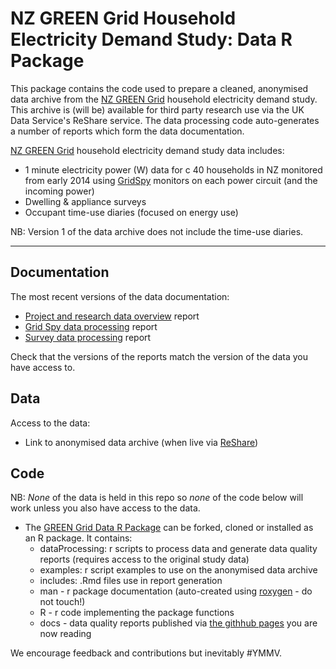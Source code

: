 # NZ GREEN Grid Household Electricity Demand Study: Data R Package

This package contains the code used to prepare a cleaned, anonymised data archive from the [NZ GREEN Grid](https://www.otago.ac.nz/centre-sustainability/research/energy/otago050285.html) household electricity demand study. This archive is (will be) available for third party research use via the UK Data Service's ReShare service. The data processing code auto-generates a number of reports which form the data documentation.

[NZ GREEN Grid](https://www.otago.ac.nz/centre-sustainability/research/energy/otago050285.html) household electricity demand study data includes:

 * 1 minute electricity power (W) data for c 40 households in NZ monitored from early 2014 using [GridSpy](https://gridspy.com/) monitors on each power circuit (and the incoming power)
 * Dwelling & appliance surveys
 * Occupant time-use diaries (focused on energy use)

NB: Version 1 of the data archive does not include the time-use diaries.

----

## Documentation

The most recent versions of the data documentation:

 * [Project and research data overview](overviewReport.html) report
 * [Grid Spy data processing](gridSpy1mProcessingReport.html) report
 * [Survey data processing](surveyProcessingReport.html) report
 
Check that the versions of the reports match the version of the data you have access to.

## Data

Access to the data:

 * Link to anonymised data archive (when live via [ReShare](http://reshare.ukdataservice.ac.uk/))

## Code

NB: *None* of the data is held in this repo so *none* of the code below will work unless you also have access to the data. 

 * The [GREEN Grid Data R Package](https://github.com/dataknut/nzGREENGridDataR) can be forked, cloned or installed as an R package. It contains:
   - dataProcessing: r scripts to process data and generate data quality reports (requires access to the original study data)
   - examples: r script examples to use on the anonymised data archive
   - includes: .Rmd files use in report generation
   - man - r package documentation (auto-created using [roxygen](https://cran.r-project.org/web/packages/roxygen2/) - do not touch!)
   - R - r code implementing the package functions
   - docs - data quality reports published via [the githhub pages](https://dataknut.github.io/nzGREENGridDataR/) you are now reading

 We encourage feedback and contributions but inevitably #YMMV.
